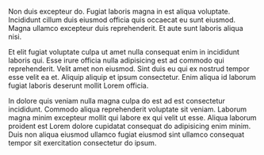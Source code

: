 Non duis excepteur do. Fugiat laboris magna in est aliqua voluptate. Incididunt cillum duis eiusmod officia quis occaecat eu sunt eiusmod. Magna ullamco excepteur duis reprehenderit. Et aute sunt laboris aliqua nisi.

Et elit fugiat voluptate culpa ut amet nulla consequat enim in incididunt laboris qui. Esse irure officia nulla adipisicing est ad commodo qui reprehenderit. Velit amet non eiusmod. Sint duis eu qui ex nostrud tempor esse velit ea et. Aliquip aliquip et ipsum consectetur. Enim aliqua id laborum fugiat laboris deserunt mollit Lorem officia.

In dolore quis veniam nulla magna culpa do est ad est consectetur incididunt. Commodo aliqua reprehenderit voluptate sit veniam. Laborum magna minim excepteur mollit qui labore ex qui velit ut esse. Aliqua laborum proident est Lorem dolore cupidatat consequat do adipisicing enim minim. Duis non aliqua eiusmod ullamco fugiat eiusmod sint ullamco consequat tempor sit exercitation consectetur do ipsum.